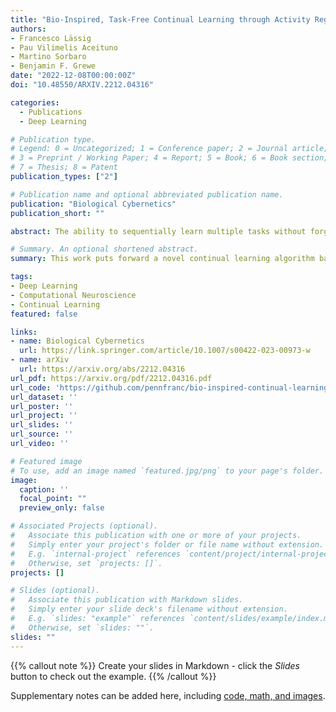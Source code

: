 ```yaml
---
title: "Bio-Inspired, Task-Free Continual Learning through Activity Regularization"
authors:
- Francesco Lässig
- Pau Vilimelis Aceituno
- Martino Sorbaro
- Benjamin F. Grewe
date: "2022-12-08T00:00:00Z"
doi: "10.48550/ARXIV.2212.04316"

categories:
  - Publications
  - Deep Learning

# Publication type.
# Legend: 0 = Uncategorized; 1 = Conference paper; 2 = Journal article;
# 3 = Preprint / Working Paper; 4 = Report; 5 = Book; 6 = Book section;
# 7 = Thesis; 8 = Patent
publication_types: ["2"]

# Publication name and optional abbreviated publication name.
publication: "Biological Cybernetics"
publication_short: ""

abstract: The ability to sequentially learn multiple tasks without forgetting is a key skill of biological brains, whereas it represents a major challenge to the field of deep learning. To avoid catastrophic forgetting, various continual learning (CL) approaches have been devised. However, these usually require discrete task boundaries. This requirement seems biologically implausible and often limits the application of CL methods in the real world where tasks are not always well defined. Here, we take inspiration from neuroscience, where sparse, non-overlapping neuronal representations have been suggested to prevent catastrophic forgetting. As in the brain, we argue that these sparse representations should be chosen on the basis of feed forward (stimulus-specific) as well as top-down (context-specific) information. To implement such selective sparsity, we use a bio-plausible form of hierarchical credit assignment known as Deep Feedback Control (DFC) and combine it with a winner-take-all sparsity mechanism. In addition to sparsity, we introduce lateral recurrent connections within each layer to further protect previously learned representations. We evaluate the new sparse-recurrent version of DFC on the split-MNIST computer vision benchmark and show that only the combination of sparsity and intra-layer recurrent connections improves CL performance with respect to standard backpropagation. Our method achieves similar performance to well-known CL methods, such as Elastic Weight Consolidation and Synaptic Intelligence, without requiring information about task boundaries. Overall, we showcase the idea of adopting computational principles from the brain to derive new, task-free learning algorithms for CL.

# Summary. An optional shortened abstract.
summary: This work puts forward a novel continual learning algorithm based on brain-inspired principles of neural computation. Contrary to many existing approaches, our method does not make use of task boundaries or data replay.

tags:
- Deep Learning
- Computational Neuroscience
- Continual Learning
featured: false

links:
- name: Biological Cybernetics
  url: https://link.springer.com/article/10.1007/s00422-023-00973-w 
- name: arXiv
  url: https://arxiv.org/abs/2212.04316
url_pdf: https://arxiv.org/pdf/2212.04316.pdf
url_code: 'https://github.com/pennfranc/bio-inspired-continual-learning'
url_dataset: ''
url_poster: ''
url_project: ''
url_slides: ''
url_source: ''
url_video: ''

# Featured image
# To use, add an image named `featured.jpg/png` to your page's folder. 
image:
  caption: ''
  focal_point: ""
  preview_only: false

# Associated Projects (optional).
#   Associate this publication with one or more of your projects.
#   Simply enter your project's folder or file name without extension.
#   E.g. `internal-project` references `content/project/internal-project/index.md`.
#   Otherwise, set `projects: []`.
projects: []

# Slides (optional).
#   Associate this publication with Markdown slides.
#   Simply enter your slide deck's filename without extension.
#   E.g. `slides: "example"` references `content/slides/example/index.md`.
#   Otherwise, set `slides: ""`.
slides: ""
---
```


{{% callout note %}}
Create your slides in Markdown - click the *Slides* button to check out the example.
{{% /callout %}}

Supplementary notes can be added here, including [code, math, and images](https://wowchemy.com/docs/writing-markdown-latex/).
